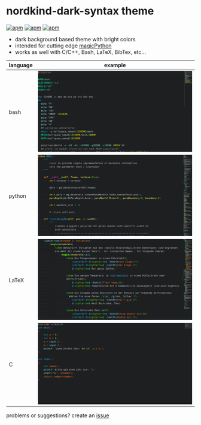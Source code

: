 # nordkind-dark-syntax theme
[![apm](https://img.shields.io/apm/dm/nordkind-dark-syntax.svg)](https://atom.io/packages/nordkind-dark-syntax)
[![apm](https://img.shields.io/apm/dm/nordkind-dark-syntax.svg)](https://atom.io/themes/nordkind-dark-syntax)
[![apm](https://img.shields.io/apm/v/nordkind-dark-syntax.svg)](https://atom.io/themes/nordkind-dark-syntax)

+ dark background based theme with bright colors
+ intended for cutting edge [magicPython](https://github.com/MagicStack/MagicPython)
+ works as well with C/C++, Bash, LaTeX, BibTex, etc...

| language        | example       |
| --------------- |:-------------:|
| bash            | <img src="https://raw.githubusercontent.com/frodo4fingers/nordkind-dark-syntax/master/nkd_bash.png" width="500">      |
| python          | <img src="https://raw.githubusercontent.com/frodo4fingers/nordkind-dark-syntax/master/nkd_python.png" width="500">      |
| LaTeX           | <img src="https://raw.githubusercontent.com/frodo4fingers/nordkind-dark-syntax/master/nkd_latex.png" width="500">      |
| C               | <img src="https://raw.githubusercontent.com/frodo4fingers/nordkind-dark-syntax/master/nkd_c.png" width="500">      |

problems or suggestions? create an [issue](https://github.com/frodo4fingers/nordkind-dark-syntax/issues)
